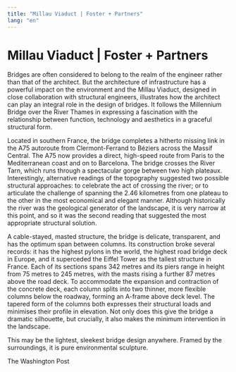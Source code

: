 ```yaml
---
title: "Millau Viaduct | Foster + Partners"
lang: "en"
---
```


# Millau Viaduct | Foster + Partners

Bridges are often considered to belong to the realm of the engineer rather than that of the architect. But the architecture of infrastructure has a powerful impact on the environment and the Millau Viaduct, designed in close collaboration with structural engineers, illustrates how the architect can play an integral role in the design of bridges. It follows the Millennium Bridge over the River Thames in expressing a fascination with the relationship between function, technology and aesthetics in a graceful structural form.

Located in southern France, the bridge completes a hitherto missing link in the A75 autoroute from Clermont-Ferrand to Béziers across the Massif Central. The A75 now provides a direct, high-speed route from Paris to the Mediterranean coast and on to Barcelona. The bridge crosses the River Tarn, which runs through a spectacular gorge between two high plateaux. Interestingly, alternative readings of the topography suggested two possible structural approaches: to celebrate the act of crossing the river; or to articulate the challenge of spanning the 2.46 kilometres from one plateau to the other in the most economical and elegant manner. Although historically the river was the geological generator of the landscape, it is very narrow at this point, and so it was the second reading that suggested the most appropriate structural solution.

A cable-stayed, masted structure, the bridge is delicate, transparent, and has the optimum span between columns. Its construction broke several records: it has the highest pylons in the world, the highest road bridge deck in Europe, and it superceded the Eiffel Tower as the tallest structure in France. Each of its sections spans 342 metres and its piers range in height from 75 metres to 245 metres, with the masts rising a further 87 metres above the road deck. To accommodate the expansion and contraction of the concrete deck, each column splits into two thinner, more flexible columns below the roadway, forming an A-frame above deck level. The tapered form of the columns both expresses their structural loads and minimises their profile in elevation. Not only does this give the bridge a dramatic silhouette, but crucially, it also makes the minimum intervention in the landscape.

This may be the lightest, sleekest bridge design anywhere. Framed by the surroundings, it is pure environmental sculpture.

The Washington Post